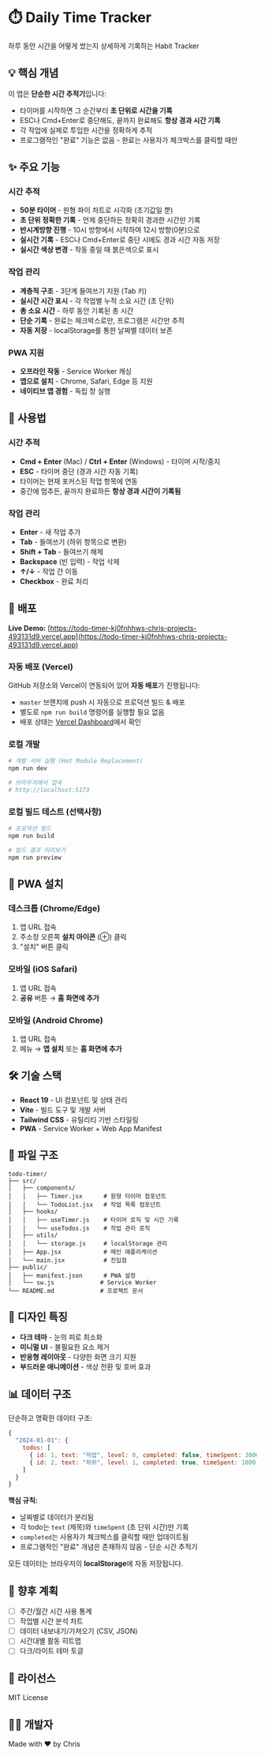 # ⏱️ Daily Time Tracker

하루 동안 시간을 어떻게 썼는지 상세하게 기록하는 Habit Tracker

## 💡 핵심 개념

이 앱은 **단순한 시간 추적기**입니다:
- 타이머를 시작하면 그 순간부터 **초 단위로 시간을 기록**
- ESC나 Cmd+Enter로 중단해도, 끝까지 완료해도 **항상 경과 시간 기록**
- 각 작업에 실제로 투입한 시간을 정확하게 추적
- 프로그램적인 "완료" 기능은 없음 - 완료는 사용자가 체크박스를 클릭할 때만

## ✨ 주요 기능

### 시간 추적
- **50분 타이머** - 원형 파이 차트로 시각화 (초기값일 뿐)
- **초 단위 정확한 기록** - 언제 중단하든 정확히 경과한 시간만 기록
- **반시계방향 진행** - 10시 방향에서 시작하여 12시 방향(0분)으로
- **실시간 기록** - ESC나 Cmd+Enter로 중단 시에도 경과 시간 자동 저장
- **실시간 색상 변경** - 작동 중일 때 붉은색으로 표시

### 작업 관리
- **계층적 구조** - 3단계 들여쓰기 지원 (Tab 키)
- **실시간 시간 표시** - 각 작업별 누적 소요 시간 (초 단위)
- **총 소요 시간** - 하루 동안 기록된 총 시간
- **단순 기록** - 완료는 체크박스로만, 프로그램은 시간만 추적
- **자동 저장** - localStorage를 통한 날짜별 데이터 보존

### PWA 지원
- **오프라인 작동** - Service Worker 캐싱
- **앱으로 설치** - Chrome, Safari, Edge 등 지원
- **네이티브 앱 경험** - 독립 창 실행

## 🎯 사용법

### 시간 추적
- **Cmd + Enter** (Mac) / **Ctrl + Enter** (Windows) - 타이머 시작/중지
- **ESC** - 타이머 중단 (경과 시간 자동 기록)
- 타이머는 현재 포커스된 작업 항목에 연동
- 중간에 멈추든, 끝까지 완료하든 **항상 경과 시간이 기록됨**

### 작업 관리
- **Enter** - 새 작업 추가
- **Tab** - 들여쓰기 (하위 항목으로 변환)
- **Shift + Tab** - 들여쓰기 해제
- **Backspace** (빈 입력) - 작업 삭제
- **↑/↓** - 작업 간 이동
- **Checkbox** - 완료 처리

## 🚀 배포

**Live Demo:** [https://todo-timer-kj0fnhhws-chris-projects-493131d9.vercel.app](https://todo-timer-kj0fnhhws-chris-projects-493131d9.vercel.app)

### 자동 배포 (Vercel)
GitHub 저장소와 Vercel이 연동되어 있어 **자동 배포**가 진행됩니다:
- `master` 브랜치에 push 시 자동으로 프로덕션 빌드 & 배포
- 별도로 `npm run build` 명령어를 실행할 필요 없음
- 배포 상태는 [Vercel Dashboard](https://vercel.com/dashboard)에서 확인

### 로컬 개발
```bash
# 개발 서버 실행 (Hot Module Replacement)
npm run dev

# 브라우저에서 접속
# http://localhost:5173
```

### 로컬 빌드 테스트 (선택사항)
```bash
# 프로덕션 빌드
npm run build

# 빌드 결과 미리보기
npm run preview
```

## 📱 PWA 설치

### 데스크톱 (Chrome/Edge)
1. 앱 URL 접속
2. 주소창 오른쪽 **설치 아이콘** (⊕) 클릭
3. "설치" 버튼 클릭

### 모바일 (iOS Safari)
1. 앱 URL 접속
2. **공유** 버튼 → **홈 화면에 추가**

### 모바일 (Android Chrome)
1. 앱 URL 접속
2. 메뉴 → **앱 설치** 또는 **홈 화면에 추가**

## 🛠 기술 스택

- **React 19** - UI 컴포넌트 및 상태 관리
- **Vite** - 빌드 도구 및 개발 서버
- **Tailwind CSS** - 유틸리티 기반 스타일링
- **PWA** - Service Worker + Web App Manifest

## 📂 파일 구조

```
todo-timer/
├── src/
│   ├── components/
│   │   ├── Timer.jsx      # 원형 타이머 컴포넌트
│   │   └── TodoList.jsx   # 작업 목록 컴포넌트
│   ├── hooks/
│   │   ├── useTimer.js    # 타이머 로직 및 시간 기록
│   │   └── useTodos.js    # 작업 관리 로직
│   ├── utils/
│   │   └── storage.js     # localStorage 관리
│   ├── App.jsx            # 메인 애플리케이션
│   └── main.jsx           # 진입점
├── public/
│   ├── manifest.json      # PWA 설정
│   └── sw.js             # Service Worker
└── README.md             # 프로젝트 문서
```

## 🎨 디자인 특징

- **다크 테마** - 눈의 피로 최소화
- **미니멀 UI** - 불필요한 요소 제거
- **반응형 레이아웃** - 다양한 화면 크기 지원
- **부드러운 애니메이션** - 색상 전환 및 호버 효과

## 📊 데이터 구조

단순하고 명확한 데이터 구조:

```javascript
{
  "2024-01-01": {
    todos: [
      { id: 1, text: "작업", level: 0, completed: false, timeSpent: 3000 },
      { id: 2, text: "하위", level: 1, completed: true, timeSpent: 1800 }
    ]
  }
}
```

**핵심 규칙:**
- 날짜별로 데이터가 분리됨
- 각 todo는 `text` (제목)와 `timeSpent` (초 단위 시간)만 기록
- `completed`는 사용자가 체크박스를 클릭할 때만 업데이트됨
- 프로그램적인 "완료" 개념은 존재하지 않음 - 단순 시간 추적기

모든 데이터는 브라우저의 **localStorage**에 자동 저장됩니다.

## 🔮 향후 계획

- [ ] 주간/월간 시간 사용 통계
- [ ] 작업별 시간 분석 차트
- [ ] 데이터 내보내기/가져오기 (CSV, JSON)
- [ ] 시간대별 활동 히트맵
- [ ] 다크/라이트 테마 토글

## 📝 라이선스

MIT License

## 👨‍💻 개발자

Made with ❤️ by Chris

